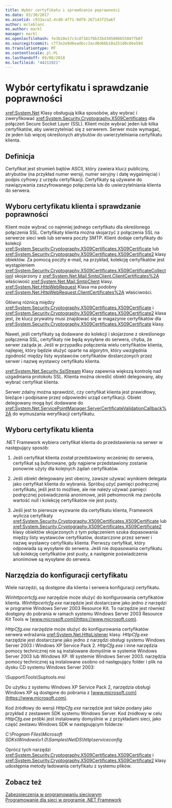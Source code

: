 ```yaml
---
title: Wybór certyfikatu i sprawdzanie poprawności
ms.date: 03/30/2017
ms.assetid: c933aca2-4cd0-4ff1-9df9-267143f25a6f
author: mcleblanc
ms.author: markl
manager: markl
ms.openlocfilehash: fe3b10e17c3cdf181f0b33b4305008655047fb0f
ms.sourcegitcommit: c7f3e2e9d6ead6cc3acd0d66b10a251d0c66e59d
ms.translationtype: MT
ms.contentlocale: pl-PL
ms.lasthandoff: 09/08/2018
ms.locfileid: "44211921"
---
```

# <a name="certificate-selection-and-validation"></a>Wybór certyfikatu i sprawdzanie poprawności
<xref:System.Net> Klasy obsługują kilka sposobów, aby wybrać i zweryfikować <xref:System.Security.Cryptography.X509Certificates> dla połączeń Secure Socket Layer (SSL). Klient może wybrać jeden lub kilka certyfikatów, aby uwierzytelniać się z serwerem. Serwer może wymagać, że jeden lub więcej określonych atrybutów do uwierzytelniania certyfikatu klienta.  
  
## <a name="definition"></a>Definicja  
 Certyfikat jest strumień bajtów ASCII, który zawiera klucz publiczny, atrybutów (na przykład numer wersji, numer seryjny i datę wygaśnięcia) i podpis cyfrowy z urzędu certyfikacji. Certyfikaty są używane do nawiązywania zaszyfrowanego połączenia lub do uwierzytelniania klienta do serwera.  
  
## <a name="client-certificate-selection-and-validation"></a>Wyboru certyfikatu klienta i sprawdzanie poprawności  
 Klient może wybrać co najmniej jednego certyfikatu dla określonego połączenia SSL. Certyfikaty klienta można skojarzyć z połączenia SSL na serwerze sieci web lub serwera poczty SMTP. Klient dodaje certyfikaty do kolekcji <xref:System.Security.Cryptography.X509Certificates.X509Certificate> lub <xref:System.Security.Cryptography.X509Certificates.X509Certificate2> klasy obiektów. Za pomocą poczty e-mail, na przykład, kolekcję certyfikatów jest wystąpieniem <xref:System.Security.Cryptography.X509Certificates.X509CertificateCollection>) skojarzony z <xref:System.Net.Mail.SmtpClient.ClientCertificates%2A> właściwość <xref:System.Net.Mail.SmtpClient> klasy. <xref:System.Net.HttpWebRequest> Klasa ma podobny <xref:System.Net.HttpWebRequest.ClientCertificates%2A> właściwości.  
  
 Główną różnicą między <xref:System.Security.Cryptography.X509Certificates.X509Certificate> i <xref:System.Security.Cryptography.X509Certificates.X509Certificate2> klasa jest, że klucz prywatny musi znajdować się w magazynie certyfikatów dla <xref:System.Security.Cryptography.X509Certificates.X509Certificate> klasy.  
  
 Nawet, jeśli certyfikaty są dodawane do kolekcji i skojarzone z określonego połączenia SSL, certyfikaty nie będą wysyłane do serwera, chyba, że serwer zażąda je. Jeśli w przypadku połączenia wielu certyfikatów klienta, najlepiej, który będzie służyć oparte na algorytm, który uwzględnia zgodność między listy wystawców certyfikatów dostarczonych przez serwer i nazwę wystawcy certyfikatu klienta.  
  
 <xref:System.Net.Security.SslStream> Klasy zapewnia większą kontrolę nad uzgadniania protokołu SSL. Klienta można określić obiekt delegowany, aby wybrać certyfikat klienta.  
  
 Serwer zdalny można sprawdzić, czy certyfikat klienta jest prawidłowy, bieżące i podpisane przez odpowiedni urząd certyfikacji. Obiekt delegowany mogą być dodawane do <xref:System.Net.ServicePointManager.ServerCertificateValidationCallback%2A> do wymuszania weryfikacji certyfikatu.  
  
## <a name="client-certificate-selection"></a>Wyboru certyfikatu klienta  
 .NET Framework wybiera certyfikat klienta do przedstawienia na serwer w następujący sposób:  
  
1.  Jeśli certyfikat klienta został przedstawiony wcześniej do serwera, certyfikat są buforowane, gdy najpierw przedstawiony zostanie ponownie użyty dla kolejnych żądań certyfikatów.  
  
2.  Jeśli obiekt delegowany jest obecny, zawsze używać wynikiem delegata jako certyfikat klienta do wybrania. Spróbuj użyć pamięci podręcznej certyfikatu, jeśli jest to możliwe, ale nie należy używać pamięci podręcznej poświadczenia anonimowe, jeśli pełnomocnik ma zwróciła wartość null i kolekcję certyfikatów nie jest pusty.  
  
3.  Jeśli jest to pierwsze wyzwanie dla certyfikatu klienta, Framework wylicza certyfikaty <xref:System.Security.Cryptography.X509Certificates.X509Certificate> lub <xref:System.Security.Cryptography.X509Certificates.X509Certificate2> klasy obiektów skojarzonych z tym połączeniem szuka dopasowania między listy wystawców certyfikatów, dostarczone przez serwer i nazwę wystawcy certyfikatu klienta. Pierwszy certyfikat, który odpowiada są wysyłane do serwera. Jeśli nie dopasowania certyfikatu lub kolekcję certyfikatów jest pusty, a następnie poświadczenia anonimowe są wysyłane do serwera.  
  
## <a name="tools-for-certificate-configuration"></a>Narzędzia do konfiguracji certyfikatu  
 Wiele narzędzi, są dostępne dla klienta i serwera konfiguracji certyfikatu.  
  
 *Winhttpcertcfg.exe* narzędzie może służyć do konfigurowania certyfikatów klienta. *Winhttpcertcfg.exe* narzędzie jest dostarczane jako jedno z narzędzi w programie Windows Server 2003 Resource Kit. To narzędzie jest również dostępny do pobrania w ramach systemu Windows Server 2003 Resource Kit Tools w [www.microsoft.com](https://www.microsoft.com).  
  
*HttpCfg.exe* narzędzie może służyć do konfigurowania certyfikatów serwera wdrażania <xref:System.Net.HttpListener> klasy. *HttpCfg.exe* narzędzie jest dostarczane jako jedno z narzędzi obsługi systemu Windows Server 2003 i Windows XP Service Pack 2. *HttpCfg.exe* i inne narzędzia pomocy technicznej nie są instalowane domyślnie w systemie Windows Server 2003 lub Windows XP. W systemie Windows Server 2003. narzędzia pomocy technicznej są instalowane osobno od następujący folder i plik na dysku CD systemu Windows Server 2003:  
  
 \Support\Tools\Suptools.msi  
  
 Do użytku z systemu Windows XP Service Pack 2, narzędzia obsługi Windows XP są dostępne do pobrania z [www.microsoft.com](https://www.microsoft.com).  
  
 Kod źródłowy do wersji *HttpCfg.exe* narzędzie jest także podany jako przykład z zestawem SDK systemu Windows Server. Kod źródłowy w celu *HttpCfg.exe* próbki jest instalowany domyślnie w z przykładami sieci, jako część zestawu Windows SDK w następującym folderze:  
  
 *C:\Program Files\Microsoft SDKs\Windows\v1.0\Samples\NetDS\http\serviceconfig*  
  
 Oprócz tych narzędzi <xref:System.Security.Cryptography.X509Certificates.X509Certificate> i <xref:System.Security.Cryptography.X509Certificates.X509Certificate2> klasy udostępnia metody ładowania certyfikatu z systemu plików.  
  
## <a name="see-also"></a>Zobacz też  
 [Zabezpieczenia w programowaniu sieciowym](../../../docs/framework/network-programming/security-in-network-programming.md)  
 [Programowanie dla sieci w programie .NET Framework](../../../docs/framework/network-programming/index.md)
